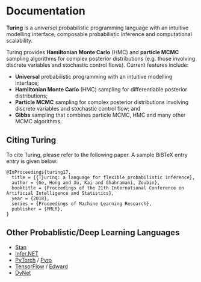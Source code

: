 
<a id='Documentation-1'></a>

# Documentation


**Turing** is a *universal* probabilistic programming language with an intuitive modelling interface, composable probabilistic inference and computational scalability.


Turing provides **Hamiltonian Monte Carlo** (HMC) and **particle MCMC** sampling algorithms for complex posterior distributions (e.g. those involving discrete variables and stochastic control flows). Current features include:


  * **Universal** probabilistic programming with an intuitive modelling interface;
  * **Hamiltonian Monte Carlo** (HMC) sampling for differentiable posterior distributions;
  * **Particle MCMC** sampling for complex posterior distributions involving discrete variables and stochastic control flow; and
  * **Gibbs** sampling that combines particle MCMC,  HMC and many other MCMC algorithms.


<a id='Citing-Turing-1'></a>

## Citing Turing


To cite Turing, please refer to the following paper. A sample BiBTeX entry entry is given below:


```
@InProceedings{turing17,
  title = {{T}uring: a language for flexible probabilistic inference},
  author = {Ge, Hong and Xu, Kai and Ghahramani, Zoubin},
  booktitle = {Proceedings of the 21th International Conference on Artificial Intelligence and Statistics},
  year = {2018},
  series = {Proceedings of Machine Learning Research},
  publisher = {PMLR},
}
```


<a id='Other-Probablistic/Deep-Learning-Languages-1'></a>

## Other Probablistic/Deep Learning Languages


  * [Stan](http://mc-stan.org/)
  * [Infer.NET](https://www.microsoft.com/en-us/research/project/infernet/)
  * [PyTorch](http://pytorch.org/) / [Pyro](https://github.com/uber/pyro)
  * [TensorFlow](https://www.tensorflow.org/) / [Edward](http://edwardlib.org/)
  * [DyNet](https://github.com/clab/dynet)

